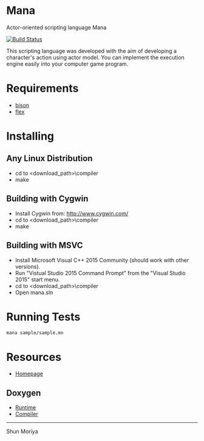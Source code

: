 # Mana
Actor-oriented scripting language Mana 

[![Build Status](https://travis-ci.org/shun126/Mana.svg?branch=master)](https://travis-ci.org/shun126/Mana)

This scripting language was developed with the aim of developing a character's action using actor model.
You can implement the execution engine easily into your computer game program.

# Requirements
* [bison](https://www.gnu.org/software/bison/)
* [flex](https://www.gnu.org/software/flex/)

# Installing
## Any Linux Distribution
- cd to <download_path>\compiler
- make

## Building with Cygwin
- Install Cygwin from: http://www.cygwin.com/
- cd to <download_path>\compiler
- make

## Building with MSVC
- Install Microsoft Visual C++ 2015 Community (should work with other versions).
- Run "Vistual Studio 2015 Command Prompt" from the "Visual Studio 2015" start menu.
- cd to <download_path>\compiler
- Open mana.sln

# Running Tests
    mana sample/sample.mn

# Resources
* [Homepage](https://shun126.github.io/Mana/ "Homepage")
## Doxygen
 * [Runtime](https://shun126.github.io/Mana/doxygen/library/html/ "Library")
 * [Compiler](https://shun126.github.io/Mana/doxygen/compiler/html/ "Compiler")

---
Shun Moriya
